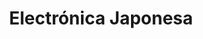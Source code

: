 ---
title: "Electrónica Japonesa"
url: /san-salvador/electronica-japonesa-paseo-general-escalon/
shop: electrónica
---